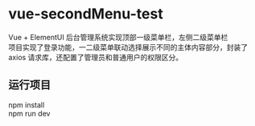# vue-secondMenu-test
Vue + ElementUI 后台管理系统实现顶部一级菜单栏，左侧二级菜单栏 <br>
项目实现了登录功能，一二级菜单联动选择展示不同的主体内容部分，封装了 axios 请求库，还配置了管理员和普通用户的权限区分。

## 运行项目
npm install <br>
npm run dev
